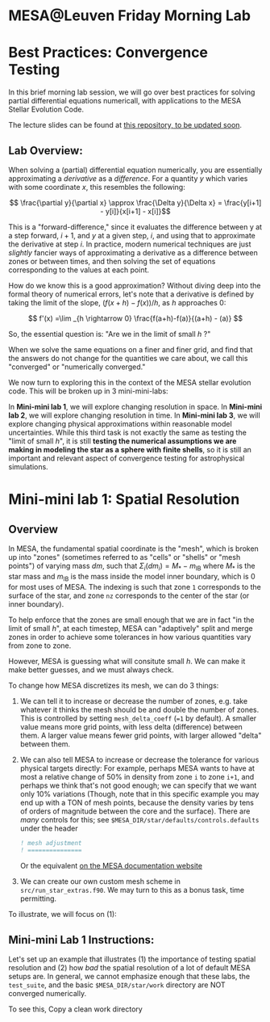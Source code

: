 
# MESA@Leuven Friday Morning Lab

# Best Practices: Convergence Testing 

In this brief morning lab session, we will go over best practices for solving partial differential equations numericall, with applications to the MESA Stellar Evolution Code.

The lecture slides can be found at [this repository, to be updated soon](https://broken-url.com). 

## Lab Overview: 
When solving a (partial) differential equation numerically, you are essentially approximating a _derivative_ as a _difference_. 
For a quantity $y$ which varies with some coordinate $x$, this resembles the following:

$$ \frac{\partial y}{\partial x} \approx \frac{\Delta y}{\Delta x} = \frac{y[i+1] - y[i]}{x[i+1] - x[i]}$$

This is a "forward-difference," since it evaluates the difference between y at a step forward, $i+1$, and $y$ at a given step, $i$, and using that to approximate the derivative at step $i$. In practice, modern numerical techniques are just _slightly_ fancier ways of approximating a derivative as a difference between zones or between times, and then solving the set of equations corresponding to the values at each point. 

How do we know this is a good approximation? Without diving deep into the formal theory of numerical errors, let's note that a derivative is defined by taking the limit of the slope, $\left(f(x + h) - f(x)\right)/h$, as $h$ approaches 0: 

$$
f'(x) =\lim _{h \rightarrow 0} \frac{f(a+h)-f(a)}{(a+h) - (a)}
$$

So, the essential question is: "Are we in the limit of small $h$ ?"

When we solve the same equations on a finer and finer grid, and find that the answers do not change for the quantities we care about, we call this "converged" or "numerically converged." 

We now turn to exploring this in the context of the MESA stellar evolution code. This will be broken up in 3 mini-mini-labs: 

In **Mini-mini lab 1**, we will explore changing resolution in space. In **Mini-mini lab 2**, we will explore changing resolution in time. In **Mini-mini lab 3**, we will explore changing physical approximations within reasonable model uncertainties. While this third task is not exactly the same as testing the "limit of small $h$", it is still **testing the numerical assumptions we are making in modeling the star as a sphere with finite shells**, so it is still an important and relevant aspect of convergence testing for astrophysical simulations. 

# Mini-mini lab 1: Spatial Resolution 

## Overview
In MESA, the fundamental spatial coordinate is the "mesh", which is broken up into "zones" (sometimes referred to as "cells" or "shells" or "mesh points") of varying mass $dm$, such that $\Sigma_i(dm_i)=M_* - m_\mathrm{IB}$ where $M_*$ is the star mass and $m_\mathrm{IB}$ is the mass inside the model inner boundary, which is 0 for most uses of MESA. The indexing is such that zone `1` corresponds to the surface of the star, and zone `nz` corresponds to the center of the star (or inner boundary). 

To help enforce that the zones are small enough that we are in fact "in the limit of small $h$", at each timestep, MESA can "adaptively" split and merge zones in order to achieve some tolerances in how various quantities vary from zone to zone. 

However, MESA is guessing what will consitute small $h$. We can make it make better guesses, and we must always check. 

To change how MESA discretizes its mesh, we can do 3 things: 

1) We can tell it to increase or decrease the number of zones, e.g. take whatever it thinks the mesh should be and double the number of zones. This is controlled by setting `mesh_delta_coeff` (`=1` by default). A smaller value means more grid points, with less delta (difference) between them. A larger value means fewer grid points, with larger allowed "delta" between them. 
   
2) We can also tell MESA to increase or decrease the tolerance for various physical targets directly: For example, perhaps MESA wants to have at most a relative change of 50% in density from zone `i` to zone `i+1`, and perhaps we think that's not good enough; we can specify that we want only 10% variations (Though, note that in this specific example you may end up with a TON of mesh points, because the density varies by tens of orders of magnitude between the core and the surface). There are _many_ controls for this; see `$MESA_DIR/star/defaults/controls.defaults` under the header
   ```fortran
   ! mesh adjustment   
   ! ===============
   ```
   Or the equivalent [on the MESA documentation website](https://docs.mesastar.org/en/latest/reference/controls.html#mesh-adjustment)

3) We can create our own custom mesh scheme in `src/run_star_extras.f90`. We may turn to this as a bonus task, time permitting.

To illustrate, we will focus on (1): 

## Mini-mini Lab 1 Instructions: 

Let's set up an example that illustrates (1) the importance of testing spatial resolution and (2) how _bad_ the spatial resolution of a lot of default MESA setups are. In general, we cannot emphasize enough that these labs, the `test_suite`, and the basic `$MESA_DIR/star/work` directory are NOT converged numerically. 

To see this, Copy a clean work directory 


